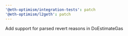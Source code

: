 ```yaml
---
'@eth-optimism/integration-tests': patch
'@eth-optimism/l2geth': patch
---
```


Add support for parsed revert reasons in DoEstimateGas
